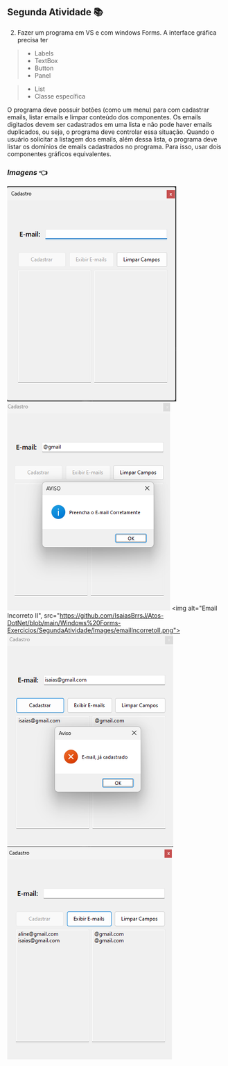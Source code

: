 ## Segunda Atividade :books:

2. Fazer um programa em VS e com windows Forms.
A interface gráfica precisa ter 
>- Labels
>- TextBox
>- Button
>- Panel

>- List 
>- Classe específica

O programa deve possuir botões (como um menu) para com cadastrar emails, listar emails e limpar conteúdo dos componentes.
Os emails digitados devem ser cadastrados em uma lista e não pode haver emails duplicados, 
ou seja, o programa deve controlar essa situação. Quando o usuário solicitar a listagem dos emails, além dessa
lista, o programa deve listar os domínios de emails cadastrados no programa. Para isso, usar dois componentes gráficos equivalentes.

### **_Imagens_** :point_left:

<img alt="HomeScreen" src="https://github.com/IsaiasBrrsJ/Atos-DotNet/blob/main/Windows%20Forms-Exercicios/SegundaAtividade/Images/imgTela.png"> <img alt="Email Incorreto" src="https://github.com/IsaiasBrrsJ/Atos-DotNet/blob/main/Windows%20Forms-Exercicios/SegundaAtividade/Images/emailIncorreto.png"/> <img alt="Email Incorreto II", src="https://github.com/IsaiasBrrsJ/Atos-DotNet/blob/main/Windows%20Forms-Exercicios/SegundaAtividade/Images/emailIncorretoII.png"> <img alt="Email Cadastrado" src="https://github.com/IsaiasBrrsJ/Atos-DotNet/blob/main/Windows%20Forms-Exercicios/SegundaAtividade/Images/emailCadastrado.png"> <img alt="Ordenacao" src="https://github.com/IsaiasBrrsJ/Atos-DotNet/blob/main/Windows%20Forms-Exercicios/SegundaAtividade/Images/Ordenacao.png">
